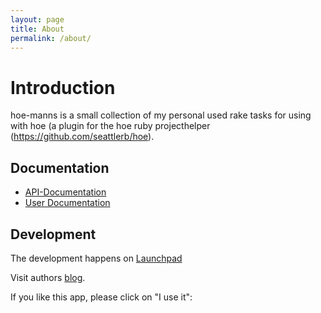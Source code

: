 ```yaml
---
layout: page
title: About
permalink: /about/
---
```


# Introduction
hoe-manns is a small collection of my personal used rake tasks for using with hoe (a plugin for the hoe ruby 
projecthelper (https://github.com/seattlerb/hoe).

<script type='text/javascript' src='https://www.openhub.net/p/hoe-manns/widgets/project_factoids_stats?format=js'></script>

## Documentation

* [API-Documentation](http://www.rubydoc.info/gems/hoe-manns)
* [User Documentation](https://saigkill.github.io/hoe-manns/userdocs/hoe-manns/index.html)

## Development
The development happens on [Launchpad](https://launchpad.net/hoe-manns)

Visit authors [blog](https://saigkill.tuxfamily.org).

If you like this app, please click on "I use it":

<script type='text/javascript' src='https://www.openhub.net/p/hoe-manns/widgets/project_users_logo?format=js'></script>